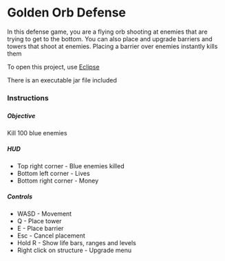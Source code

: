 <h1>Golden Orb Defense</h1>

<p>In this defense game, you are a flying orb shooting at enemies that are trying to get to the bottom. You can also place and upgrade barriers and towers that shoot at enemies. Placing a barrier over enemies instantly kills them</p>

<p>To open this project, use <a href="https://eclipse.org/">Eclipse</a></p>

<p>There is an executable jar file included</p>

<h3>Instructions<h3>

<h5>Objective</h5>
<p>Kill 100 blue enemies</p>

<h5>HUD</h5>
<ul>
  <li>Top right corner - Blue enemies killed</li>
  <li>Bottom left corner - Lives</li>
  <li>Bottom right corner - Money</li>
</ul>

<h5>Controls</h5>
<ul>
  <li>WASD - Movement</li>
  <li>Q - Place tower</li>
  <li>E - Place barrier</li>
  <li>Esc - Cancel placement</li>
  <li>Hold R - Show life bars, ranges and levels</li>
  <li>Right click on structure - Upgrade menu</li>
</ul>
